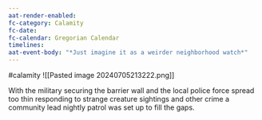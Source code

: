 ```yaml
---
aat-render-enabled: 
fc-category: Calamity
fc-date: 
fc-calendar: Gregorian Calendar
timelines: 
aat-event-body: "*Just imagine it as a weirder neighborhood watch*"
---
```

#calamity 
![[Pasted image 20240705213222.png]]

With the military securing the barrier wall and the local police force spread too thin responding to strange creature sightings and other crime a community lead nightly patrol was set up to fill the gaps.

